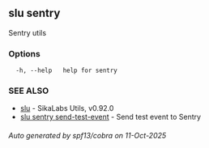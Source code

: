 ## slu sentry

Sentry utils

### Options

```
  -h, --help   help for sentry
```

### SEE ALSO

* [slu](slu.md)	 - SikaLabs Utils, v0.92.0
* [slu sentry send-test-event](slu_sentry_send-test-event.md)	 - Send test event to Sentry

###### Auto generated by spf13/cobra on 11-Oct-2025
